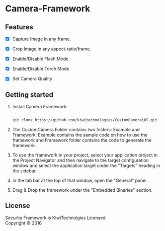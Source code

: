 Camera-Framework
=============
## Features
- [x] Capture Image in any frame.
- [x] Crop Image in any aspect-ratio/frame.
- [x] Enable/Disable Flash Mode
- [x] Enable/Disable  Torch Mode
- [x] Set Camera Quality



Getting started
----------------
1. Install Camera Framework:
   ```bash
   
   git clone https://github.com/kiwitechnologies/CustomCameraiOS.git
   ```

2. The CustomCamera Folder contains two folders: Example and Framework. Example contains the sample code on how to use the framework and Framework folder contains the code to generate the framework.

3. To use the framework in your project, select your application project in the Project Navigator and then navigate to the target configuration window and select the application target under the "Targets" heading in the sidebar. 

4. In the tab bar at the top of that window, open the "General" panel.

5. Drag & Drop the framework under the "Embedded Binaries" section.


License
---------
Securtiy Framework is KiwiTechnolgies Licensed  
Copyright © 2016 

